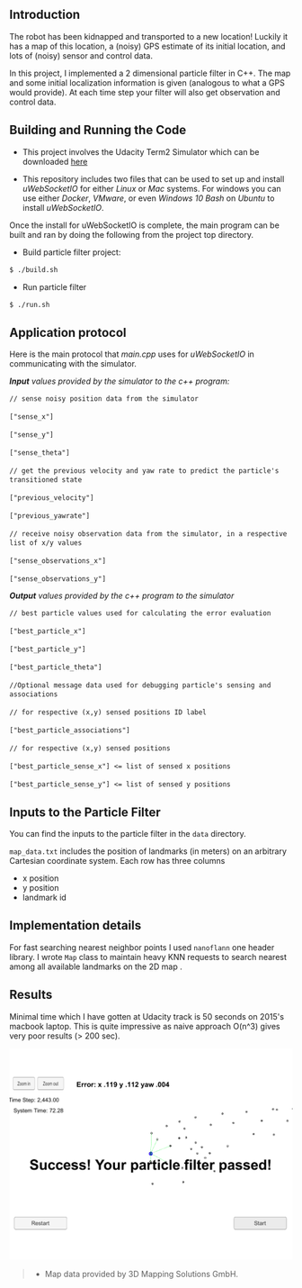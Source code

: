 ## Introduction
The robot has been kidnapped and transported to a new location! Luckily it has a map of this location, a (noisy) GPS estimate of its initial location, and lots of (noisy) sensor and control data.

In this project, I implemented a 2 dimensional particle filter in C++. The map and some initial localization information is given (analogous to what a GPS would provide). At each time step your filter will also get observation and control data.

## Building and Running the Code

* This project involves the Udacity Term2 Simulator which can be downloaded [here](https://github.com/udacity/self-driving-car-sim/releases)

* This repository includes two files that can be used to set up and install _uWebSocketIO_ for either _Linux_ or _Mac_ systems. For windows you can use either _Docker_, _VMware_, or even _Windows 10 Bash_ on _Ubuntu_ to install _uWebSocketIO_.

Once the install for uWebSocketIO is complete, the main program can be built and ran by doing the following from the project top directory.

* Build particle filter project:

```bash
$ ./build.sh
```

* Run particle filter

```bash
$ ./run.sh
```

## Application protocol

Here is the main protocol that _main.cpp_ uses for _uWebSocketIO_ in communicating with the simulator.

_**Input** values provided by the simulator to the c++ program:_

```
// sense noisy position data from the simulator

["sense_x"]

["sense_y"]

["sense_theta"]

// get the previous velocity and yaw rate to predict the particle's transitioned state

["previous_velocity"]

["previous_yawrate"]

// receive noisy observation data from the simulator, in a respective list of x/y values

["sense_observations_x"]

["sense_observations_y"]
```


_**Output** values provided by the c++ program to the simulator_

```
// best particle values used for calculating the error evaluation

["best_particle_x"]

["best_particle_y"]

["best_particle_theta"]

//Optional message data used for debugging particle's sensing and associations

// for respective (x,y) sensed positions ID label

["best_particle_associations"]

// for respective (x,y) sensed positions

["best_particle_sense_x"] <= list of sensed x positions

["best_particle_sense_y"] <= list of sensed y positions
```


## Inputs to the Particle Filter

You can find the inputs to the particle filter in the `data` directory.

`map_data.txt` includes the position of landmarks (in meters) on an arbitrary Cartesian coordinate system. Each row has three columns

* x position
* y position
* landmark id

## Implementation details

For fast searching nearest neighbor points I used `nanoflann` one header library. I wrote `Map` class to maintain heavy KNN requests to search nearest among all available landmarks on the 2D map  .

## Results

Minimal time which I have gotten at Udacity track is 50 seconds on 2015's macbook laptop. This is quite impressive as naive approach O(n^3) gives very poor results (> 200 sec).

![alt text](data/particle-filter.png)

> * Map data provided by 3D Mapping Solutions GmbH.
